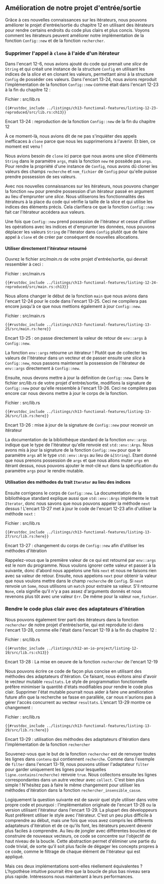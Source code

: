 <!--
## Improving Our I/O Project
-->

## Amélioration de notre projet d'entrée/sortie

<!--
With this new knowledge about iterators, we can improve the I/O project in
Chapter 12 by using iterators to make places in the code clearer and more
concise. Let’s look at how iterators can improve our implementation of the
`Config::new` function and the `search` function.
-->

Grâce à ces nouvelles connaissances sur les itérateurs, nous pouvons améliorer
le projet d'entrée/sortie du chapitre 12 en utilisant des itérateurs pour
rendre certains endroits du code plus clairs et plus concis. Voyons comment les
itérateurs peuvent améliorer notre implémentation de la fonction `Config::new`
et de la fonction `rechercher`.

<!--
### Removing a `clone` Using an Iterator
-->

### Supprimer l'appel à `clone` à l'aide d'un itérateur

<!--
In Listing 12-6, we added code that took a slice of `String` values and created
an instance of the `Config` struct by indexing into the slice and cloning the
values, allowing the `Config` struct to own those values. In Listing 13-24,
we’ve reproduced the implementation of the `Config::new` function as it was in
Listing 12-23:
-->

Dans l'encart 12-6, nous avions ajouté du code qui prenait une *slice* de
`String` et qui créait une instance de la structure `Config` en utilisant les
indices de la *slice* et en clonant les valeurs, permettant ainsi à la
structure `Config` de posséder ces valeurs. Dans l'encart 13-24, nous avions
reproduit l'implémentation de la fonction `Config::new` comme était dans
l'encart 12-23 à la fin du chapitre 12 :

<!--
<span class="filename">Filename: src/lib.rs</span>
-->

<span class="filename">Fichier : src/lib.rs</span>

<!--
```rust,ignore
{{#rustdoc_include ../listings/ch13-functional-features/listing-12-23-reproduced/src/lib.rs:ch13}}
```
-->

```rust,ignore
{{#rustdoc_include ../listings/ch13-functional-features/listing-12-23-reproduced/src/lib.rs:ch13}}
```

<!--
<span class="caption">Listing 13-24: Reproduction of the `Config::new` function
from Listing 12-23</span>
-->

<span class="caption">Encart 13-24 : reproduction de la fonction `Config::new`
de la fin du chapitre 12</span>

<!--
At the time, we said not to worry about the inefficient `clone` calls because
we would remove them in the future. Well, that time is now!
-->

À ce moment-là, nous avions dit de ne pas s'inquiéter des appels inefficaces à
`clone` parce que nous les supprimerions à l'avenir. Et bien, ce moment est
venu !

<!--
We needed `clone` here because we have a slice with `String` elements in the
parameter `args`, but the `new` function doesn’t own `args`. To return
ownership of a `Config` instance, we had to clone the values from the `query`
and `filename` fields of `Config` so the `Config` instance can own its values.
-->

Nous avions besoin de `clone` ici parce que nous avons une slice d'éléments
`String` dans le paramètre `args`, mais la fonction `new` ne possède pas `args`.
Pour rendre la propriété d'une instance de `Config`, nous avons dû cloner les
valeurs des champs `recherche` et `nom_fichier` de `Config` pour qu'elle puisse
prendre possession de ses valeurs.

<!--
With our new knowledge about iterators, we can change the `new` function to
take ownership of an iterator as its argument instead of borrowing a slice.
We’ll use the iterator functionality instead of the code that checks the length
of the slice and indexes into specific locations. This will clarify what the
`Config::new` function is doing because the iterator will access the values.
-->

Avec nos nouvelles connaissances sur les itérateurs, nous pouvons changer la
fonction `new` pour prendre possession d'un itérateur passé en argument au lieu
d'emprunter une *slice*. Nous utiliserons les fonctionnalités des itérateurs à
la place du code qui vérifie la taille de la slice et qui utilise les indices
des éléments précis. Cela clarifiera ce que la fonction `Config::new` fait car
l'itérateur accédera aux valeurs.

<!--
Once `Config::new` takes ownership of the iterator and stops using indexing
operations that borrow, we can move the `String` values from the iterator into
`Config` rather than calling `clone` and making a new allocation.
-->

Une fois que `Config::new` prend possession de l'itérateur et cesse d'utiliser
les opérations avec les indices et d'emprunter les données, nous pouvons
déplacer les valeurs `String` de l'iterator dans `Config` plutôt que de faire
appel à `clone` et de créer par conséquent de nouvelles allocations.

<!--
#### Using the Returned Iterator Directly
-->

#### Utiliser directement l'itérateur retourné

<!--
Open your I/O project’s *src/main.rs* file, which should look like this:
-->

Ouvrez le fichier *src/main.rs* de votre projet d'entrée/sortie, qui devrait
ressembler à ceci :

<!--
<span class="filename">Filename: src/main.rs</span>
-->

<span class="filename">Fichier : src/main.rs</span>

<!--
```rust,ignore
{{#rustdoc_include ../listings/ch13-functional-features/listing-12-24-reproduced/src/main.rs:ch13}}
```
-->

```rust,ignore
{{#rustdoc_include ../listings/ch13-functional-features/listing-12-24-reproduced/src/main.rs:ch13}}
```

<!--
We’ll change the start of the `main` function that we had in Listing 12-24 to
the code in Listing 13-25. This won’t compile until we update `Config::new` as
well.
-->

Nous allons changer le début de la fonction `main` que nous avions dans l'encart
12-24 pour le code dans l'encart 13-25. Ceci ne compilera pas encore jusqu'à ce
que nous mettions également à jour `Config::new`.

<!--
<span class="filename">Filename: src/main.rs</span>
-->

<span class="filename">Fichier : src/main.rs</span>

<!--
```rust,ignore,does_not_compile
{{#rustdoc_include ../listings/ch13-functional-features/listing-13-25/src/main.rs:here}}
```
-->

```rust,ignore,does_not_compile
{{#rustdoc_include ../listings/ch13-functional-features/listing-13-25/src/main.rs:here}}
```

<!--
<span class="caption">Listing 13-25: Passing the return value of `env::args` to
`Config::new`</span>
-->

<span class="caption">Encart 13-25 : on passe directement la valeur de retour de
`env::args` à `Config::new`.</span>

<!--
The `env::args` function returns an iterator! Rather than collecting the
iterator values into a vector and then passing a slice to `Config::new`, now
we’re passing ownership of the iterator returned from `env::args` to
`Config::new` directly.
-->

La fonction `env::args` retourne un itérateur ! Plutôt que de collecter les
valeurs de l'itérateur dans un vecteur et de passer ensuite une *slice* à
`Config::new`, nous passons maintenant la possession de l'itérateur de
`env::args` directement à `Config::new`.

<!--
Next, we need to update the definition of `Config::new`. In your I/O project’s
*src/lib.rs* file, let’s change the signature of `Config::new` to look like
Listing 13-26. This still won’t compile because we need to update the function
body.
-->

Ensuite, nous devons mettre à jour la définition de `Config::new`. Dans le
fichier *src/lib.rs* de votre projet d'entrée/sortie, modifions la signature de
`Config::new` pour qu'elle ressemble à l'encart 13-26. Ceci ne compilera pas
encore car nous devons mettre à jour le corps de la fonction.

<!--
<span class="filename">Filename: src/lib.rs</span>
-->

<span class="filename">Fichier : src/lib.rs</span>

<!--
```rust,ignore,does_not_compile
{{#rustdoc_include ../listings/ch13-functional-features/listing-13-26/src/lib.rs:here}}
```
-->

```rust,ignore,does_not_compile
{{#rustdoc_include ../listings/ch13-functional-features/listing-13-26/src/lib.rs:here}}
```

<!--
<span class="caption">Listing 13-26: Updating the signature of `Config::new` to
expect an iterator</span>
-->

<span class="caption">Encart 13-26 : mise à jour de la signature de
`Config::new` pour recevoir un itérateur</span>

<!--
The standard library documentation for the `env::args` function shows that the
type of the iterator it returns is `std::env::Args`. We’ve updated the
signature of the `Config::new` function so the parameter `args` has the type
`std::env::Args` instead of `&[String]`. Because we’re taking ownership of
`args` and we’ll be mutating `args` by iterating over it, we can add the `mut`
keyword into the specification of the `args` parameter to make it mutable.
-->

La documentation de la bibliothèque standard de la fonction `env::args`
indique que le type de l'itérateur qu'elle renvoie est `std::env::Args`. Nous
avons mis à jour la signature de la fonction `Config::new` pour que le
paramètre `args` ait le type `std::env::Args` au lieu de `&[String]`. Etant
donné que nous prenons possession de `args` et que nous allons muter `args`
en itérant dessus, nous pouvons ajouter le mot-clé `mut` dans la spécification
du paramètre `args` pour le rendre mutable.

<!--
#### Using `Iterator` Trait Methods Instead of Indexing
-->

#### Utilisation des méthodes du trait `Iterator` au lieu des indices

<!--
Next, we’ll fix the body of `Config::new`. The standard library documentation
also mentions that `std::env::Args` implements the `Iterator` trait, so we know
we can call the `next` method on it! Listing 13-27 updates the code from
Listing 12-23 to use the `next` method:
-->

Ensuite corrigeons le corps de `Config::new`. La documentation de la bibliothèque
standard explique aussi que `std::env::Args` implémente le trait `Iterator`, donc
nous savons que nous pouvons appeler la méthode `next` dessus ! L'encart 13-27
met à jour le code de l'encart 12-23 afin d'utiliser la méthode `next` :

<!--
<span class="filename">Filename: src/lib.rs</span>
-->

<span class="filename">Fichier : src/lib.rs</span>

<!--
```rust,noplayground
{{#rustdoc_include ../listings/ch13-functional-features/listing-13-27/src/lib.rs:here}}
```
-->

```rust,noplayground
{{#rustdoc_include ../listings/ch13-functional-features/listing-13-27/src/lib.rs:here}}
```

<!--
<span class="caption">Listing 13-27: Changing the body of `Config::new` to use
iterator methods</span>
-->

<span class="caption">Encart 13-27 : changement du corps de `Config::new` afin
d'utiliser les méthodes d'itération</span>

<!--
Remember that the first value in the return value of `env::args` is the name of
the program. We want to ignore that and get to the next value, so first we call
`next` and do nothing with the return value. Second, we call `next` to get the
value we want to put in the `query` field of `Config`. If `next` returns a
`Some`, we use a `match` to extract the value. If it returns `None`, it means
not enough arguments were given and we return early with an `Err` value. We do
the same thing for the `filename` value.
-->

Rappelez-vous que la première valeur de ce qui est retourné par `env::args` est
le nom du programme. Nous voulons ignorer cette valeur et passer à la suivante,
donc d'abord nous appelons une fois `next` et nous ne faisons rien avec sa
valeur de retour. Ensuite, nous appelons `next` pour obtenir la valeur que nous
voulons mettre dans le champ `recherche` de `Config`. Si `next` renvoie un
`Some`, nous utilisons un `match` pour extraire sa valeur. S'il retourne `None`,
cela signifie qu'il n'y a pas assez d'arguments donnés et nous revenons plus tôt
avec une valeur `Err`. De même pour la valeur `nom_fichier`.

<!--
### Making Code Clearer with Iterator Adaptors
-->

### Rendre le code plus clair avec des adaptateurs d'itération

<!--
We can also take advantage of iterators in the `search` function in our I/O
project, which is reproduced here in Listing 13-28 as it was in Listing 12-19:
-->

Nous pouvons également tirer parti des itérateurs dans la fonction
`rechercher` de notre projet d'entrée/sortie, qui est reproduite ici dans
l'encart 13-28, comme elle l'était dans l'encart 12-19 à la fin du chapitre 12 :

<!--
<span class="filename">Filename: src/lib.rs</span>
-->

<span class="filename">Fichier : src/lib.rs</span>

<!--
```rust,ignore
{{#rustdoc_include ../listings/ch12-an-io-project/listing-12-19/src/lib.rs:ch13}}
```
-->

```rust,ignore
{{#rustdoc_include ../listings/ch12-an-io-project/listing-12-19/src/lib.rs:ch13}}
```

<!--
<span class="caption">Listing 13-28: The implementation of the `search`
function from Listing 12-19</span>
-->

<span class="caption">Encart 13-28 : La mise en oeuvre de la fonction
`rechercher` de l'encart 12-19</span>

<!--
We can write this code in a more concise way using iterator adaptor methods.
Doing so also lets us avoid having a mutable intermediate `results` vector. The
functional programming style prefers to minimize the amount of mutable state to
make code clearer. Removing the mutable state might enable a future enhancement
to make searching happen in parallel, because we wouldn’t have to manage
concurrent access to the `results` vector. Listing 13-29 shows this change:
-->

Nous pouvons écrire ce code de façon plus concise en utilisant des méthodes
des adaptateurs d'itération. Ce faisant, nous évitons ainsi d'avoir le vecteur
mutable `resultats`. Le style de programmation fonctionnelle préfère minimiser
la quantité d'états modifiables pour rendre le code plus clair. Supprimer l'état
mutable pourrait nous aider à faire une amélioration future afin que la recherche
se fasse en parallèle, car nous n'aurions pas à gérer l'accès concurrent au
vecteur `resultats`. L'encart 13-29 montre ce changement :

<!--
<span class="filename">Filename: src/lib.rs</span>
-->

<span class="filename">Fichier : src/lib.rs</span>

<!--
```rust,ignore
{{#rustdoc_include ../listings/ch13-functional-features/listing-13-29/src/lib.rs:here}}
```
-->

```rust,ignore
{{#rustdoc_include ../listings/ch13-functional-features/listing-13-29/src/lib.rs:here}}
```

<!--
<span class="caption">Listing 13-29: Using iterator adaptor methods in the
implementation of the `search` function</span>
-->

<span class="caption">Encart 13-29 : utilisation des méthodes des adaptateurs
d'itération dans l'implémentation de la fonction `rechercher`</span>

<!--
Recall that the purpose of the `search` function is to return all lines in
`contents` that contain the `query`. Similar to the `filter` example in Listing
13-19, this code uses the `filter` adaptor to keep only the lines that
`line.contains(query)` returns `true` for. We then collect the matching lines
into another vector with `collect`. Much simpler! Feel free to make the same
change to use iterator methods in the `search_case_insensitive` function as
well.
-->

Souvenez-vous que le but de la fonction `rechercher` est de renvoyer toutes
les lignes dans `contenu` qui contiennent `recherche`. Comme dans l'exemple de
`filter` dans l'encart 13-19, nous pouvons utiliser l'adaptateur `filter`
pour garder uniquement les lignes pour lesquelles `ligne.contains(recherche)`
renvoie `true`. Nous collectons ensuite les lignes correspondantes dans un
autre vecteur avec `collect`. C'est bien plus simple ! N'hésitez pas à faire
le même changement pour utiliser les méthodes d'itération dans la fonction
`rechercher_insensible_casse`.

<!--
The next logical question is which style you should choose in your own code and
why: the original implementation in Listing 13-28 or the version using
iterators in Listing 13-29. Most Rust programmers prefer to use the iterator
style. It’s a bit tougher to get the hang of at first, but once you get a feel
for the various iterator adaptors and what they do, iterators can be easier to
understand. Instead of fiddling with the various bits of looping and building
new vectors, the code focuses on the high-level objective of the loop. This
abstracts away some of the commonplace code so it’s easier to see the concepts
that are unique to this code, such as the filtering condition each element in
the iterator must pass.
-->

Logiquement la question suivante est de savoir quel style utiliser dans votre
propre code et pourquoi : l'implémentation originale de l'encart 13-28 ou la
version utilisant l'itérateur dans l'encart 13-29. La plupart des développeurs
Rust préfèrent utiliser le style avec l'itérateur. C'est un peu plus difficile
à comprendre au début, mais une fois que vous avez compris les différents
adaptateurs d'itération et de ce qu'ils font, les itérateurs peuvent devenir
plus faciles à comprendre. Au lieu de jongler avec différentes boucles et de
construire de nouveaux vecteurs, ce code se concentre sur l'objectif de haut
niveau de la boucle. Cette abstraction permet d'éliminer une partie du code
trivial, de sorte qu'il soit plus facile de dégager les concepts propres à ce
code, comme le filtrage de chaque élément de l'itérateur qui est appliqué.

<!--
But are the two implementations truly equivalent? The intuitive assumption
might be that the more low-level loop will be faster. Let’s talk about
performance.
-->

Mais ces deux implémentations sont-elles réellement équivalentes ? L'hypothèse
intuitive pourrait être que la boucle de plus bas niveau sera plus rapide.
Intéressons nous maintenant à leurs performances.
